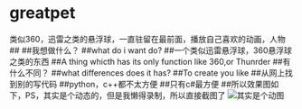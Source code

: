 # greatpet
类似360，迅雷之类的悬浮球，一直驻留在最前面，播放自己喜欢的动画，人物##
##我想做什么？
##what do i want do?
##一个类似迅雷悬浮球，360悬浮球之类的东西
##A thing whicth has its only function like 360,or Thunrder 
##有什么不同？
##what differences does it has?
##To create you like
##从网上找到别的写代码
##python，c++都不太方便
##只有c#最方便
##所以效果图如下，PS，其实是个动态的，但是我懒得录制，所以直接截图了
![其实是个动图](https://raw.github.com/yourName/repositpry/master/yourprojectName/img-folder/test.jpg)

